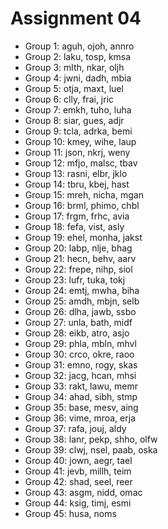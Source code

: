 # Assignment 04

- Group 1: aguh, ojoh, annro
- Group 2: laku, tosp, kmsa
- Group 3: mlth, nkar, oljh
- Group 4: jwni, dadh, mbia
- Group 5: otja, maxt, luel
- Group 6: clly, frai, jric
- Group 7: emkh, tuho, luha
- Group 8: siar, gues, adjr
- Group 9: tcla, adrka, bemi
- Group 10: kmey, wihe, laup
- Group 11: json, nkrj, weny
- Group 12: mfjo, malsc, tbav
- Group 13: rasni, elbr, jklo
- Group 14: tbru, kbej, hast
- Group 15: mreh, nicha, mgan
- Group 16: brml, phimo, chbl
- Group 17: frgm, frhc, avia
- Group 18: fefa, vist, asly
- Group 19: ehel, monha, jakst
- Group 20: labp, nlje, bhag
- Group 21: hecn, behv, aarv
- Group 22: frepe, nihp, siol
- Group 23: lufr, tuka, tokj
- Group 24: emtj, mwha, biha
- Group 25: amdh, mbjn, selb
- Group 26: dlha, jawb, ssbo
- Group 27: unla, bath, midf
- Group 28: eikb, atro, asjo
- Group 29: phla, mbln, mhvl
- Group 30: crco, okre, raoo
- Group 31: emno, rogy, skas
- Group 32: jacg, hcan, mhsi
- Group 33: rakt, lawu, memr
- Group 34: ahad, sibh, stmp
- Group 35: base, mesv, aing
- Group 36: vime, mroa, erja
- Group 37: rafa, jouj, aldy
- Group 38: lanr, pekp, shho, olfw
- Group 39: clwj, nsel, paab, oska
- Group 40: jown, aegr, tael
- Group 41: jevb, millh, teim
- Group 42: shad, seel, reer
- Group 43: asgm, nidd, omac
- Group 44: ksig, timj, esmi
- Group 45: husa, noms
